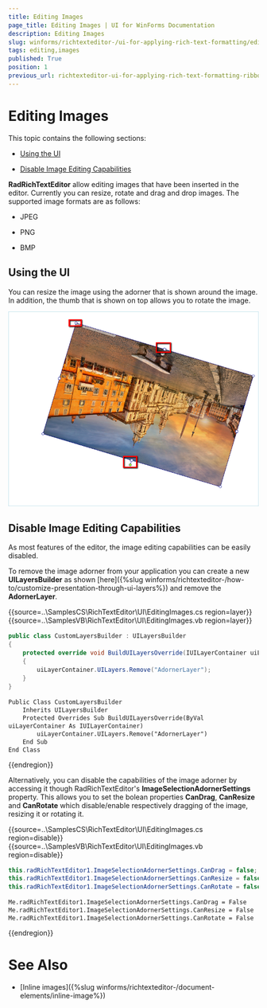 ```yaml
---
title: Editing Images
page_title: Editing Images | UI for WinForms Documentation
description: Editing Images
slug: winforms/richtexteditor-/ui-for-applying-rich-text-formatting/editing-images
tags: editing,images
published: True
position: 1
previous_url: richtexteditor-ui-for-applying-rich-text-formatting-ribbon-ui-editing-images
---
```


# Editing Images

This topic contains the following sections:

* [Using the UI](#using-the-ui)

* [Disable Image Editing Capabilities](#disable-image-editing-capabilities)

__RadRichTextEditor__ allow editing images that have been inserted in the editor. Currently you can resize, rotate and drag and drop images. The supported image formats are as follows:
      
* JPEG

* PNG

* BMP

## Using the UI

You can resize the image using the adorner that is shown around the image. In addition, the thumb that is shown on top allows you to rotate the image.

![richtexteditor-ui-for-applying-rich-text-formatting-ribbon-ui-editing-images 001](images/richtexteditor-ui-for-applying-rich-text-formatting-ribbon-ui-editing-images001.png)

## Disable Image Editing Capabilities

As most features of the editor, the image editing capabilities can be easily disabled.

To remove the image adorner from your application you can create a new __UILayersBuilder__ as shown [here]({%slug winforms/richtexteditor-/how-to/customize-presentation-through-ui-layers%}) and remove the __AdornerLayer__.

{{source=..\SamplesCS\RichTextEditor\UI\EditingImages.cs region=layer}} 
{{source=..\SamplesVB\RichTextEditor\UI\EditingImages.vb region=layer}} 

````C#
public class CustomLayersBuilder : UILayersBuilder
{
    protected override void BuildUILayersOverride(IUILayerContainer uiLayerContainer)
    {
        uiLayerContainer.UILayers.Remove("AdornerLayer");
    }
}

````
````VB.NET
Public Class CustomLayersBuilder
    Inherits UILayersBuilder
    Protected Overrides Sub BuildUILayersOverride(ByVal uiLayerContainer As IUILayerContainer)
        uiLayerContainer.UILayers.Remove("AdornerLayer")
    End Sub
End Class

````

{{endregion}} 

Alternatively, you can disable the capabilities of the image adorner by accessing it though RadRichTextEditor's __ImageSelectionAdornerSettings__ property. This allows you to set the bolean properties __CanDrag__,  __CanResize__ and __CanRotate__ which disable/enable respectively dragging of the image, resizing it or rotating it.

{{source=..\SamplesCS\RichTextEditor\UI\EditingImages.cs region=disable}} 
{{source=..\SamplesVB\RichTextEditor\UI\EditingImages.vb region=disable}} 

````C#
this.radRichTextEditor1.ImageSelectionAdornerSettings.CanDrag = false;
this.radRichTextEditor1.ImageSelectionAdornerSettings.CanResize = false;
this.radRichTextEditor1.ImageSelectionAdornerSettings.CanRotate = false;

````
````VB.NET
Me.radRichTextEditor1.ImageSelectionAdornerSettings.CanDrag = False
Me.radRichTextEditor1.ImageSelectionAdornerSettings.CanResize = False
Me.radRichTextEditor1.ImageSelectionAdornerSettings.CanRotate = False

````

{{endregion}} 

# See Also

 * [Inline images]({%slug winforms/richtexteditor-/document-elements/inline-image%})
